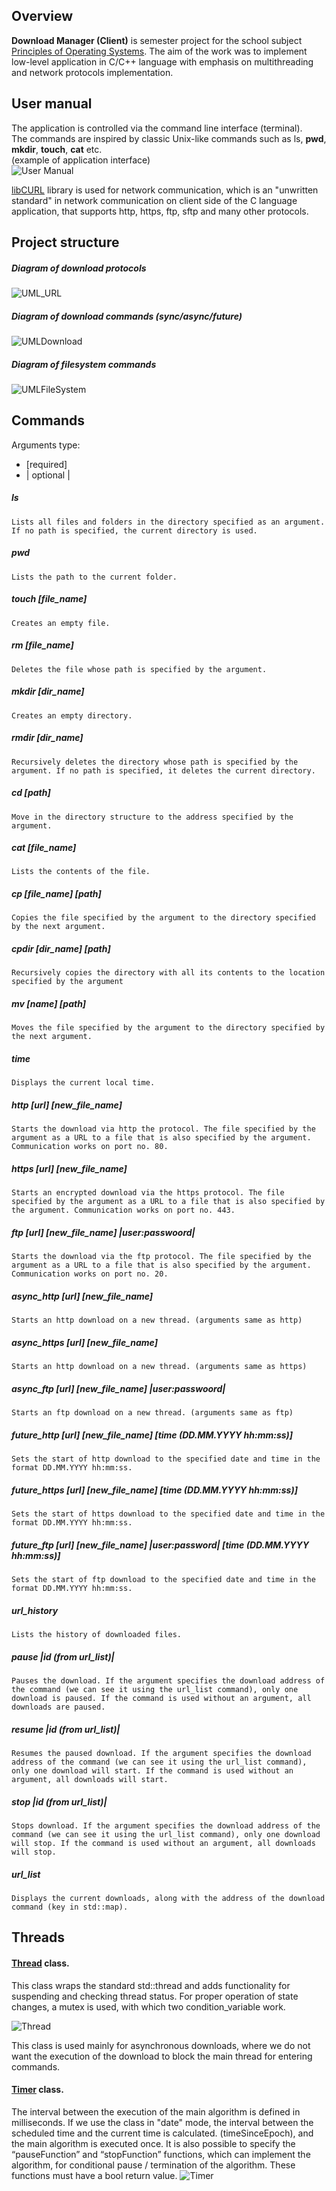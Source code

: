 ## Overview

**Download Manager (Client)** is semester project for the school subject [Principles of Operating Systems](https://vzdelavanie.uniza.sk/vzdelavanie/planinfo.php?kod=274877&lng=sk "Principles of Operating Systems").
The aim of the work was to implement low-level application in C/C++ language with emphasis on multithreading and network protocols implementation.

## User manual
The application is controlled via the command line interface (terminal). \
The commands are inspired by classic Unix-like commands such as ls, **pwd**, **mkdir**, **touch**, **cat** etc. \
(example of application interface) \
![User Manual](https://raw.githubusercontent.com/GabrielHalvonik/DownloadManagerClient/master/manual_res/Use.png "User manual")

[libCURL](https://github.com/curl/curl "libCURL") library is used for network communication, which is an "unwritten standard" in network communication on client side of the C language application, that supports http, https, ftp, sftp and many other protocols.

## Project structure

##### Diagram of download protocols

![UML_URL](https://raw.githubusercontent.com/GabrielHalvonik/DownloadManagerClient/master/manual_res/UML_URL.png "UML_URL")

##### Diagram of download commands (sync/async/future)

![UMLDownload](https://raw.githubusercontent.com/GabrielHalvonik/DownloadManagerClient/master/manual_res/UML_Commands.png "UML_Download")

##### Diagram of filesystem commands

![UMLFileSystem](https://raw.githubusercontent.com/GabrielHalvonik/DownloadManagerClient/master/manual_res/UML_Filesystem.png "UMLFileSystem")

## Commands

Arguments type:
* [required] 
* | optional |

##### ls
	Lists all files and folders in the directory specified as an argument. If no path is specified, the current directory is used.
##### pwd
	Lists the path to the current folder.
##### touch [file_name]
	Creates an empty file.
##### rm [file_name]
	Deletes the file whose path is specified by the argument.
##### mkdir [dir_name]
	Creates an empty directory.
##### rmdir [dir_name]
	Recursively deletes the directory whose path is specified by the argument. If no path is specified, it deletes the current directory.
##### cd [path]
	Move in the directory structure to the address specified by the argument.
##### cat [file_name]
	Lists the contents of the file.
##### cp [file_name] [path]
	Copies the file specified by the argument to the directory specified by the next argument.
##### cpdir [dir_name] [path]
	Recursively copies the directory with all its contents to the location specified by the argument
##### mv [name] [path]
	Moves the file specified by the argument to the directory specified by the next argument.
##### time
	Displays the current local time.
##### http [url] [new_file_name]
	Starts the download via http the protocol. The file specified by the argument as a URL to a file that is also specified by the argument. Communication works on port no. 80.
##### https [url] [new_file_name]
	Starts an encrypted download via the https protocol. The file specified by the argument as a URL to a file that is also specified by the argument. Communication works on port no. 443.
##### ftp [url] [new_file_name] |user:passwoord|
	Starts the download via the ftp protocol. The file specified by the argument as a URL to a file that is also specified by the argument. Communication works on port no. 20.
##### async_http [url] [new_file_name]
	Starts an http download on a new thread. (arguments same as http)
##### async_https [url] [new_file_name]
	Starts an http download on a new thread. (arguments same as https)
##### async_ftp [url] [new_file_name] |user:passwoord|
	Starts an ftp download on a new thread. (arguments same as ftp)
##### future_http [url] [new_file_name] [time (*DD.MM.YYYY hh:mm:ss*)]
	Sets the start of http download to the specified date and time in the format DD.MM.YYYY hh:mm:ss.
##### future_https [url] [new_file_name] [time (*DD.MM.YYYY hh:mm:ss*)]
	Sets the start of https download to the specified date and time in the format DD.MM.YYYY hh:mm:ss.
##### future_ftp [url] [new_file_name] |user:password| [time (*DD.MM.YYYY hh:mm:ss*)]
	Sets the start of ftp download to the specified date and time in the format DD.MM.YYYY hh:mm:ss.
##### url_history
	Lists the history of downloaded files.
##### pause |id (from url_list)|
	Pauses the download. If the argument specifies the download address of the command (we can see it using the url_list command), only one download is paused. If the command is used without an argument, all downloads are paused.
##### resume |id (from url_list)|
	Resumes the paused download. If the argument specifies the download address of the command (we can see it using the url_list command), only one download will start. If the command is used without an argument, all downloads will start.
##### stop |id (from url_list)|
	Stops download. If the argument specifies the download address of the command (we can see it using the url_list command), only one download will stop. If the command is used without an argument, all downloads will stop.
##### url_list
	Displays the current downloads, along with the address of the download command (key in std::map).

## Threads
#### [Thread](https://github.com/GabrielHalvonik/DownloadManagerClient/blob/master/Thread.hpp) class.
This class wraps the standard std::thread and adds functionality for suspending and checking thread status. For proper operation of state changes, a mutex is used, with which two condition_variable work.

![Thread](https://raw.githubusercontent.com/GabrielHalvonik/DownloadManagerClient/master/manual_res/Thread.png "Thread")

This class is used mainly for asynchronous downloads, where we do not want the execution of the download to block the main thread for entering commands.


#### [Timer](https://github.com/GabrielHalvonik/DownloadManagerClient/blob/master/Timer.hpp) class.
The interval between the execution of the main algorithm is defined in milliseconds. If we use the class in "date" mode, the interval between the scheduled time and the current time is calculated. (timeSinceEpoch), and the main algorithm is executed once.
It is also possible to specify the “pauseFunction” and “stopFunction” functions, which can implement the algorithm, for conditional pause / termination of the algorithm. These functions must have a bool return value.
![Timer](https://raw.githubusercontent.com/GabrielHalvonik/DownloadManagerClient/master/manual_res/Timer.png "Timer")
